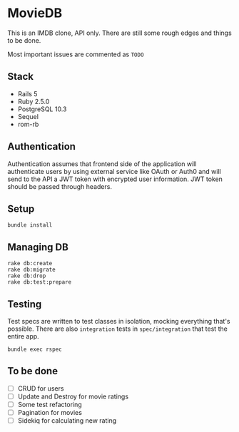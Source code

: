 # MovieDB

This is an IMDB clone, API only. There are still some rough edges and things to be done.

Most important issues are commented as `TODO`

## Stack

- Rails 5
- Ruby 2.5.0
- PostgreSQL 10.3
- Sequel
- rom-rb

## Authentication

Authentication assumes that frontend side of the application will authenticate users by using external service like OAuth or Auth0 and will send to the API a JWT token with encrypted user information.
JWT token should be passed through headers.

## Setup

```
bundle install
```

## Managing DB

```
rake db:create
rake db:migrate
rake db:drop
rake db:test:prepare
```

## Testing

Test specs are written to test classes in isolation, mocking everything that's possible.
There are also `integration` tests in `spec/integration` that test the entire app.

```
bundle exec rspec
```

## To be done
- [ ] CRUD for users
- [ ] Update and Destroy for movie ratings
- [ ] Some test refactoring
- [ ] Pagination for movies
- [ ] Sidekiq for calculating new rating

